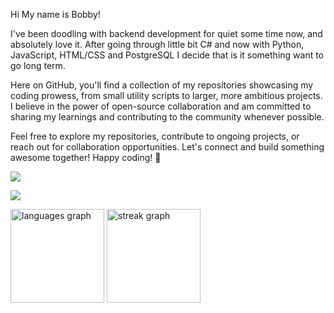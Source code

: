 Hi My name is Bobby!



I've been doodling with backend development for quiet some time now, and absolutely love it. After going through little bit C# and now with Python, JavaScript, HTML/CSS and PostgreSQL I decide that is it something want to go long term.

Here on GitHub, you'll find a collection of my repositories showcasing my coding prowess, from small utility scripts to larger, more ambitious projects. I believe in the power of open-source collaboration and am committed to sharing my learnings and contributing to the community whenever possible.

Feel free to explore my repositories, contribute to ongoing projects, or reach out for collaboration opportunities. Let's connect and build something awesome together!
Happy coding! 🚀

![](https://komarev.com/ghpvc/?username=BobbyKuzmanov&color=blue)

<p align="left">
  <a href="https://skillicons.dev">
    <img src="https://skillicons.dev/icons?i=python,django,js,html,css,postgres,azure,pycharm,vscode&perline=12" />
  </a>
</p>


<div align="left">
  <img src="https://github-readme-stats.vercel.app/api/top-langs?username=BobbyKuzmanov&locale=en&hide_title=false&layout=compact&card_width=330&langs_count=8&theme=tokyonight&hide_border=true&order=2" height="150" alt="languages graph"  />
  <img src="https://streak-stats.demolab.com?user=BobbyKuzmanov&locale=en&mode=daily&theme=tokyonight&hide_border=true&border_radius=5&order=3" height="150" alt="streak graph"  />
</div>
